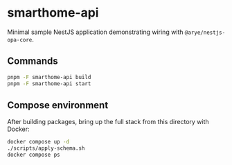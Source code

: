 # smarthome-api

Minimal sample NestJS application demonstrating wiring with `@arye/nestjs-opa-core`.

## Commands

```bash
pnpm -F smarthome-api build
pnpm -F smarthome-api start
```

## Compose environment

After building packages, bring up the full stack from this directory with Docker:

```bash
docker compose up -d
./scripts/apply-schema.sh
docker compose ps
```

